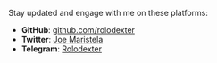 Stay updated and engage with me on these platforms:
- **GitHub**: [github.com/rolodexter](https://github.com/rolodexter)
- **Twitter**: [Joe Maristela](https://x.com/JoeMaristela)
- **Telegram**: [Rolodexter](https://t.me/rolodexter1)

